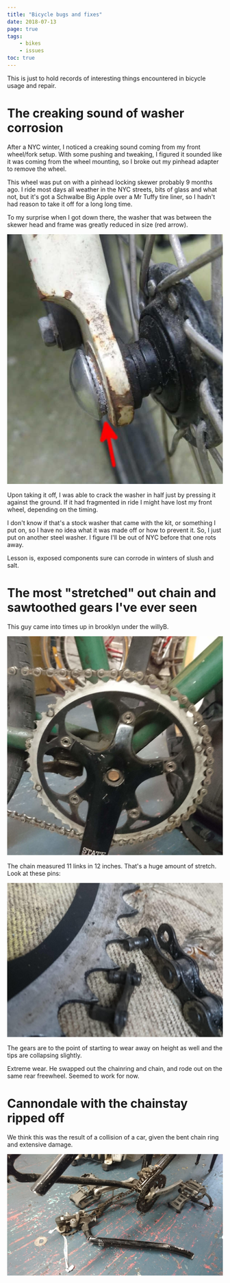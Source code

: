 ```yaml
---
title: "Bicycle bugs and fixes"
date: 2018-07-13
page: true
tags:
    - bikes
    - issues 
toc: true
---
```


This is just to hold records of interesting things encountered in
bicycle usage and repair.

# The creaking sound of washer corrosion

After a NYC winter, I noticed a creaking sound coming from my front
wheel/fork setup. With some pushing and tweaking, I figured it 
sounded like it was coming from the wheel mounting, so I broke out
my pinhead adapter to remove the wheel.

This wheel was put on with a pinhead locking skewer probably 9 
months ago. I ride most days all weather in the NYC streets, bits of 
glass and what not, but it's got a Schwalbe Big Apple over a Mr 
Tuffy tire liner, so I hadn't had reason to take it off for a long 
long time.

To my surprise when I got down there, the washer that was between the
skewer head and frame was greatly reduced in size (red arrow).

![stumpy_washer](./stumpy_washer.jpeg)

Upon taking it off, I was able to crack the washer in half just by
pressing it against the ground. If it had fragmented in ride I might
have lost my front wheel, depending on the timing.

I don't know if that's a stock washer that came with the kit, or
something I put on, so I have no idea what it was made off or how to
prevent it. So, I just put on another steel washer. I figure I'll be
out of NYC before that one rots away.

Lesson is, exposed components sure can corrode in winters of slush
and salt.

# The most "stretched" out chain and sawtoothed gears I've ever seen 

This guy came into times up in brooklyn under the willyB.

![chainring](./chainring_and_chain.jpeg)

The chain measured 11 links in 12 inches. That's a huge amount of
stretch. Look at these pins:

![details](./detail.jpeg)

The gears are to the point of starting to wear away on height as well
and the tips are collapsing slightly.

Extreme wear. He swapped out the chainring and chain, and rode out
on the same rear freewheel. Seemed to work for now.

# Cannondale with the chainstay ripped off

We think this was the result of a collision of a car, given the bent chain ring
and extensive damage.

![cannondale](./cannondale_broken_frame.jpeg)
